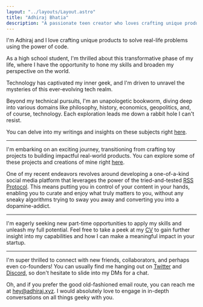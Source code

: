 ```yaml
---
layout: "../layouts/Layout.astro"
title: "Adhiraj Bhatia"
description: "A passionate teen creator who loves crafting unique products to solve real-life problems using the power of code."
---
```



I'm Adhiraj and I love crafting unique products to solve real-life problems using the power of code. 

As a high school student, I'm thrilled about this transformative phase of my life, where I have the opportunity to hone my skills and broaden my perspective on the world.

Technology has captivated my inner geek, and I'm driven to unravel the mysteries of this ever-evolving tech realm.

Beyond my technical pursuits, I'm an unapologetic bookworm, diving deep into various domains like philosophy, history, economics, geopolitics, and, of course, technology. Each exploration leads me down a rabbit hole I can't resist.

You can delve into my writings and insights on these subjects right [here](/posts/).

---

I'm embarking on an exciting journey, transitioning from crafting toy projects to building impactful real-world products. You can explore some of these projects and creations of mine right [here](https://github.com/adhirajb1109/).

One of my recent endeavors revolves around developing a one-of-a-kind social media platform that leverages the power of the tried-and-tested [RSS Protocol](https://wikipedia.com/en/rss/). This means putting you in control of your content in your hands, enabling you to curate and enjoy what truly matters to you, without any sneaky algorithms trying to sway you away and converting you into a dopamine-addict.

---

I'm eagerly seeking new part-time opportunities to apply my skills and unleash my full potential. Feel free to take a peek at my [CV](https://read.cv/adhirajb1109) to gain further insight into my capabilities and how I can make a meaningful impact in your startup.

---

I'm super thrilled to connect with new friends, collaborators, and perhaps even co-founders! You can usually find me hanging out on [Twitter](https://tiwtter.com/adhirajb1109/) and [Discord](https://discord.com/users/876685465183473675/), so don't hesitate to slide into my DMs for a chat.

Oh, and if you prefer the good old-fashioned email route, you can reach me at [hey@adhiraj.xyz](mailto:hey@adhiraj.xyz). I would absolutely love to engage in in-depth conversations on all things geeky with you.